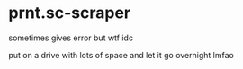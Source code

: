 # prnt.sc-scraper
sometimes gives error but wtf idc

put on a drive with lots of space and let it go overnight lmfao
